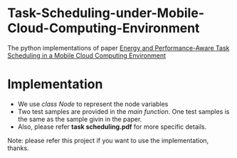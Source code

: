 # Task-Scheduling-under-Mobile-Cloud-Computing-Environment
The python implementations of paper [Energy and Performance-Aware Task Scheduling in a Mobile Cloud Computing Environment](http://www.mpedram.com/Papers/task-sched-MCC-cloud14.pdf)  

# Implementation
- We use *class Node* to represent the node variables
- Two test samples are provided in the *main function*. One test samples is the same as the sample givin in the paper.
- Also, please refer **task scheduling.pdf** for more specific details.
  
  
Note: please refer this project if you want to use the implementation, thanks.
